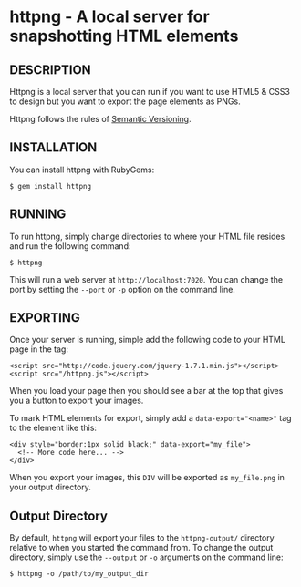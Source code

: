 httpng - A local server for snapshotting HTML elements
======================================================

## DESCRIPTION

Httpng is a local server that you can run if you want to use HTML5 & CSS3 to
design but you want to export the page elements as PNGs.

Httpng follows the rules of [Semantic Versioning](http://semver.org/).


## INSTALLATION

You can install httpng with RubyGems:

    $ gem install httpng


## RUNNING

To run httpng, simply change directories to where your HTML file resides and
run the following command:

    $ httpng

This will run a web server at `http://localhost:7020`. You can change the port
by setting the `--port` or `-p` option on the command line.


## EXPORTING

Once your server is running, simple add the following code to your HTML page in
the <head> tag:

    <script src="http://code.jquery.com/jquery-1.7.1.min.js"></script>
    <script src="/httpng.js"></script>

When you load your page then you should see a bar at the top that gives you a
button to export your images.

To mark HTML elements for export, simply add a `data-export="<name>"` tag to the
element like this:

    <div style="border:1px solid black;" data-export="my_file">
      <!-- More code here... -->
    </div>

When you export your images, this `DIV` will be exported as `my_file.png` in
your output directory.


## Output Directory

By default, `httpng` will export your files to the `httpng-output/` directory
relative to when you started the command from. To change the output directory,
simply use the `--output` or `-o` arguments on the command line:

    $ httpng -o /path/to/my_output_dir

